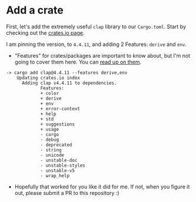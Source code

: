 # Add a crate

First, let's add the extremely useful `clap` library to our `Cargo.toml`. Start
by checking out the [crates.io page](https://crates.io/crates/clap).

I am pinning the version, to `4.4.11`, and adding 2 Features: `derive` and `env`.

- "Features" for crates/packages are important to know about, but I'm not going to cover
them here. You can [read up on them](https://doc.rust-lang.org/cargo/reference/features.html).

```shell
-> cargo add clap@4.4.11 --features derive,env
    Updating crates.io index
      Adding clap v4.4.11 to dependencies.
             Features:
             + color
             + derive
             + env
             + error-context
             + help
             + std
             + suggestions
             + usage
             - cargo
             - debug
             - deprecated
             - string
             - unicode
             - unstable-doc
             - unstable-styles
             - unstable-v5
             - wrap_help
```

- Hopefully that worked for you like it did for me. If not, when you figure it
out, please submit a PR to this repository :)
